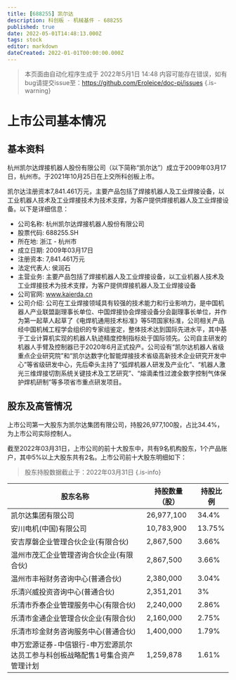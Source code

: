 ```yaml
---
title: [688255] 凯尔达
description: 科创板 - 机械基件 - 688255
published: true
date: 2022-05-01T14:48:13.000Z
tags: stock
editor: markdown
dateCreated: 2022-01-01T00:00:00.000Z
---
```


> 本页面由自动化程序生成于 2022年5月1日 14:48
> 内容可能存在错误，如有bug请提交issue至：https://github.com/Eroleice/doc-pi/issues
{.is-warning}

# 上市公司基本情况

## 基本资料

杭州凯尔达焊接机器人股份有限公司（以下简称“凯尔达”）成立于2009年03月17日，杭州市。于2021年10月25日在上交所科创板上市。

凯尔达注册资本7,841.461万元，主要产品包括了焊接机器人及工业焊接设备，以工业机器人技术及工业焊接技术为技术支撑，为客户提供焊接机器人及工业焊接设备。以下是详细信息：

- 公司名称: 杭州凯尔达焊接机器人股份有限公司
- 股票代码: 688255.SH
- 所在地: 浙江 - 杭州市
- 成立日期: 2009年03月17日
- 注册资本: 7,841.461万元
- 法定代表人: 侯润石
- 主营业务: 主要产品包括了焊接机器人及工业焊接设备，以工业机器人技术及工业焊接技术为技术支撑，为客户提供焊接机器人及工业焊接设备
- 公司官网: www.kaierda.cn
- 公司介绍: 公司在工业焊接领域具有较强的技术能力和行业影响力，是中国机器人产业联盟副理事长单位、中国焊接协会焊接设备分会副理事长单位，并作为第一起草人起草了《电焊机通用技术标准》等5项国家标准，公司相关产品经中国机械工程学会组织的专家组鉴定，整体技术达到国际先进水平，其中基于工业计算机实现的机器人轨迹精度控制指标处于国际领先。公司自主研发的机器人手臂及控制器已于2020年6月正式投产。公司设有“凯尔达机器人省级重点企业研究院”和“凯尔达数字化智能焊接技术省级高新技术企业研究开发中心”等省级研发中心，先后牵头主持了“弧焊机器人研发及产业化”、“机器人激光三维焊接切割系统关键技术及工艺研究”、“熔滴柔性过渡全数字控制气体保护焊机研制”等多项省市重点研发项目。


## 股东及高管情况

上市公司第一大股东为凯尔达集团有限公司，持股26,977,100股，占比34.4%，为上市公司实际控制人。

截至2022年03月31日，上市公司的前十大股东中，共有9名机构股东，1个产品账户，其中5%以上大股东共有2名。上市公司前十大股东明细如下：

> 股东持股数据截止于：2022年03月31日
{.is-info}

| 股东名称 | 持股数量（股） | 持股比例 |
| --- | --- | --- |
| 凯尔达集团有限公司 | 26,977,100 | 34.4% |
| 安川电机(中国)有限公司 | 10,783,900 | 13.75% |
| 安吉厚磐企业管理合伙企业(有限合伙) | 2,867,500 | 3.66% |
| 温州市茂汇企业管理咨询合伙企业(有限合伙) | 2,867,500 | 3.66% |
| 温州市丰裕财务咨询中心(普通合伙) | 2,380,000 | 3.04% |
| 乐清兴威投资咨询中心(普通合伙) | 2,351,201 | 3% |
| 乐清市乔泰企业管理服务中心(有限合伙) | 2,240,000 | 2.86% |
| 乐清市金通企业管理合伙企业(有限合伙) | 2,160,000 | 2.75% |
| 乐清市珍金财务咨询服务中心(普通合伙) | 1,400,000 | 1.79% |
| 申万宏源证券-中信银行-申万宏源凯尔达员工参与科创板战略配售1号集合资产管理计划 | 1,259,878 | 1.61% |




